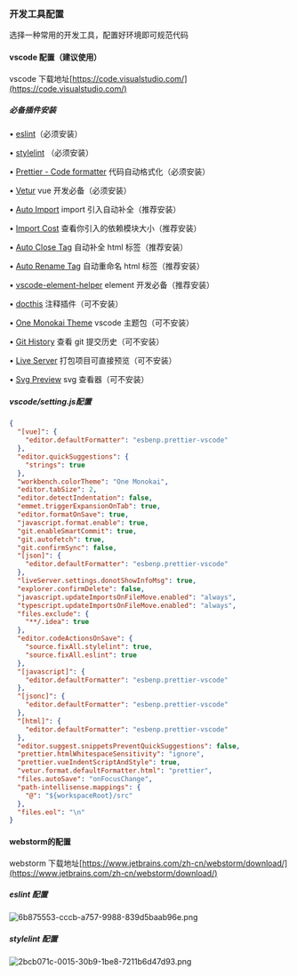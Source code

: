 ### 开发工具配置 

选择一种常用的开发工具，配置好环境即可规范代码

#### vscode 配置（建议使用）

 vscode 下载地址[https://code.visualstudio.com/](https://code.visualstudio.com/)


##### 必备插件安装

  • [eslint](https://marketplace.visualstudio.com/items?itemName=dbaeumer.vscode-eslint)（必须安装）

  • [stylelint](https://marketplace.visualstudio.com/items?itemName=stylelint.vscode-stylelint) （必须安装）

  • [Prettier - Code formatter](https://marketplace.visualstudio.com/items?itemName=esbenp.prettier-vscode) 代码自动格式化（必须安装）

  • [Vetur](https://marketplace.visualstudio.com/items?itemName=octref.vetur) vue 开发必备（必须安装）

  • [Auto Import](https://marketplace.visualstudio.com/items?itemName=steoates.autoimport) import 引入自动补全（推荐安装）

  • [Import Cost](https://marketplace.visualstudio.com/items?itemName=wix.vscode-import-cost) 查看你引入的依赖模块大小（推荐安装）

  • [Auto Close Tag](https://marketplace.visualstudio.com/items?itemName=formulahendry.auto-close-tag) 自动补全 html 标签（推荐安装）

  • [Auto Rename Tag](https://marketplace.visualstudio.com/items?itemName=formulahendry.auto-rename-tag) 自动重命名 html 标签（推荐安装）

  • [vscode-element-helper](https://marketplace.visualstudio.com/items?itemName=ElemeFE.vscode-element-helper) element 开发必备（推荐安装）

  • [docthis](https://marketplace.visualstudio.com/items?itemName=oouo-diogo-perdigao.docthis) 注释插件（可不安装）

  • [One Monokai Theme](https://marketplace.visualstudio.com/items?itemName=azemoh.one-monokai) vscode 主题包（可不安装）

  • [Git History](https://marketplace.visualstudio.com/items?itemName=donjayamanne.githistory) 查看 git 提交历史（可不安装）

  • [Live Server](https://marketplace.visualstudio.com/items?itemName=ritwickdey.LiveServer) 打包项目可直接预览（可不安装）

  • [Svg Preview](https://marketplace.visualstudio.com/items?itemName=SimonSiefke.svg-preview) svg 查看器（可不安装）

##### vscode/setting.js配置

```json
{
  "[vue]": {
    "editor.defaultFormatter": "esbenp.prettier-vscode"
  },
  "editor.quickSuggestions": {
    "strings": true
  },
  "workbench.colorTheme": "One Monokai",
  "editor.tabSize": 2,
  "editor.detectIndentation": false,
  "emmet.triggerExpansionOnTab": true,
  "editor.formatOnSave": true,
  "javascript.format.enable": true,
  "git.enableSmartCommit": true,
  "git.autofetch": true,
  "git.confirmSync": false,
  "[json]": {
    "editor.defaultFormatter": "esbenp.prettier-vscode"
  },
  "liveServer.settings.donotShowInfoMsg": true,
  "explorer.confirmDelete": false,
  "javascript.updateImportsOnFileMove.enabled": "always",
  "typescript.updateImportsOnFileMove.enabled": "always",
  "files.exclude": {
    "**/.idea": true
  },
  "editor.codeActionsOnSave": {
    "source.fixAll.stylelint": true,
    "source.fixAll.eslint": true
  },
  "[javascript]": {
    "editor.defaultFormatter": "esbenp.prettier-vscode"
  },
  "[jsonc]": {
    "editor.defaultFormatter": "esbenp.prettier-vscode"
  },
  "[html]": {
    "editor.defaultFormatter": "esbenp.prettier-vscode"
  },
  "editor.suggest.snippetsPreventQuickSuggestions": false,
  "prettier.htmlWhitespaceSensitivity": "ignore",
  "prettier.vueIndentScriptAndStyle": true,
  "vetur.format.defaultFormatter.html": "prettier",
  "files.autoSave": "onFocusChange",
  "path-intellisense.mappings": {
    "@": "${workspaceRoot}/src"
  },
  "files.eol": "\n"
}
```

#### webstorm的配置

webstorm 下载地址[https://www.jetbrains.com/zh-cn/webstorm/download/](https://www.jetbrains.com/zh-cn/webstorm/download/)

##### eslint 配置
![6b875553-cccb-a757-9988-839d5baab96e.png](https://dgiot-1253666439.cos.ap-shanghai-fsi.myqcloud.com/web/6b875553-cccb-a757-9988-839d5baab96e.png)

##### stylelint 配置
![2bcb071c-0015-30b9-1be8-7211b6d47d93.png](https://dgiot-1253666439.cos.ap-shanghai-fsi.myqcloud.com/web/2bcb071c-0015-30b9-1be8-7211b6d47d93.png)